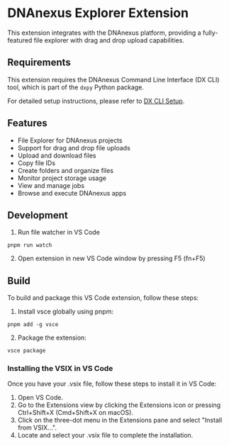 # DNAnexus Explorer Extension

This extension integrates with the DNAnexus platform, providing a fully-featured file explorer with drag and drop upload capabilities.

## Requirements

This extension requires the DNAnexus Command Line Interface (DX CLI) tool, which is part of the `dxpy` Python package. 

For detailed setup instructions, please refer to [DX CLI Setup](./DX_CLI_SETUP.md).

## Features

- File Explorer for DNAnexus projects
- Support for drag and drop file uploads
- Upload and download files
- Copy file IDs
- Create folders and organize files
- Monitor project storage usage
- View and manage jobs
- Browse and execute DNAnexus apps

## Development
1. Run file watcher in VS Code
```
pnpm run watch 
```

2. Open extension in new VS Code window by pressing F5 (fn+F5)

## Build

To build and package this VS Code extension, follow these steps:

1. Install vsce globally using pnpm:
  ```
  pnpm add -g vsce
  ```

2. Package the extension:
  ```
  vsce package
  ```

### Installing the VSIX in VS Code

Once you have your .vsix file, follow these steps to install it in VS Code:

1. Open VS Code.
2. Go to the Extensions view by clicking the Extensions icon or pressing Ctrl+Shift+X (Cmd+Shift+X on macOS).
3. Click on the three-dot menu in the Extensions pane and select "Install from VSIX...".
4. Locate and select your .vsix file to complete the installation.
